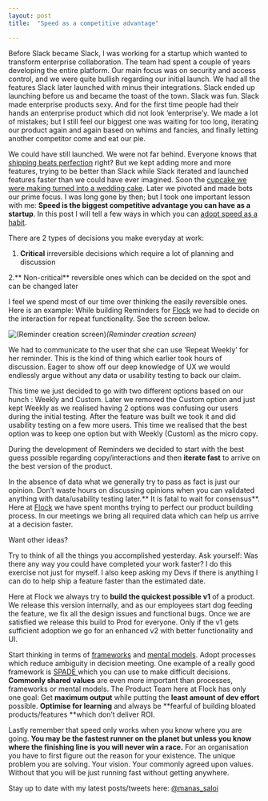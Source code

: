 ```yaml
---
layout: post
title:  "Speed as a competitive advantage"

---
```



Before Slack became Slack, I was working for a startup which wanted to transform enterprise collaboration. The team had spent a couple of years developing the entire platform. Our main focus was on security and access control, and we were quite bullish regarding our initial launch. We had all the features Slack later launched with minus their integrations. Slack ended up launching before us and became the toast of the town. Slack was fun. Slack made enterprise products sexy. And for the first time people had their hands an enterprise product which did not look ‘enterprise’y. We made a lot of mistakes; but I still feel our biggest one was waiting for too long, iterating our product again and again based on whims and fancies, and finally letting another competitor come and eat our pie.

We could have still launched. We were not far behind. Everyone knows that [shipping beats perfection](http://bjk5.com/post/60760280107/shipping-beats-perfection-explained) right? But we kept adding more and more features, trying to be better than Slack while Slack iterated and launched features faster than we could have ever imagined. Soon the [cupcake we were making turned into a wedding cake](https://blog.intercom.com/when-a-cupcake-becomes-a-wedding-cake/). Later we pivoted and made bots our prime focus. I was long gone by then; but I took one important lesson with me: **Speed is the biggest competitive advantage you can have as a startup**. In this post I will tell a few ways in which you can [adopt speed as a habit](http://firstround.com/review/speed-as-a-habit/).

There are 2 types of decisions you make everyday at work:

1. **Critical** irreversible decisions which require a lot of planning and discussion

2.** Non-critical** reversible ones which can be decided on the spot and can be changed later

I feel we spend most of our time over thinking the easily reversible ones. Here is an example: While building Reminders for [Flock](https://flock.com/in/) we had to decide on the interaction for repeat functionality. See the screen below.

![(Reminder creation screen)](https://cdn-images-1.medium.com/max/2000/0*eIAlAVlQSddzW-HZ.png)*(Reminder creation screen)*

We had to communicate to the user that she can use ‘Repeat Weekly’ for her reminder. This is the kind of thing which earlier took hours of discussion. Eager to show off our deep knowledge of UX we would endlessly argue without any data or usability testing to back our claim.

This time we just decided to go with two different options based on our hunch : Weekly and Custom. Later we removed the Custom option and just kept Weekly as we realised having 2 options was confusing our users during the initial testing. After the feature was built we took it and did usability testing on a few more users. This time we realised that the best option was to keep one option but with Weekly (Custom) as the micro copy.

During the development of Reminders we decided to start with the best guess possible regarding copy/interactions and then **iterate fast** to arrive on the best version of the product.

In the absence of data what we generally try to pass as fact is just our opinion. Don’t waste hours on discussing opinions when you can validated anything with data/usability testing later.** It is fatal to wait for consensus**. Here at [Flock](https://flock.com/in/) we have spent months trying to perfect our product building process. In our meetings we bring all required data which can help us arrive at a decision faster.

Want other ideas?

Try to think of all the things you accomplished yesterday. Ask yourself: Was there any way you could have completed your work faster? I do this exercise not just for myself. I also keep asking my Devs if there is anything I can do to help ship a feature faster than the estimated date.

Here at Flock we always try to **build the quickest possible v1** of a product. We release this version internally, and as our employees start dog feeding the feature, we fix all the design issues and functional bugs. Once we are satisfied we release this build to Prod for everyone. Only if the v1 gets sufficient adoption we go for an enhanced v2 with better functionality and UI.

Start thinking in terms of [frameworks](http://firstround.com/review/the-management-framework-that-propelled-LinkedIn-to-a-20-billion-company/) and [mental models](https://producthabits.com/5-mental-models-help-product-managers-acquire-retain-users/). Adopt processes which reduce ambiguity in decision meeting. One example of a really good framework is [SPADE ](http://firstround.com/review/square-defangs-difficult-decisions-with-this-system-heres-how/)which you can use to make difficult decisions. **Commonly shared values** are even more important than processes, frameworks or mental models. The Product Team here at Flock has only one goal: Get **maximum output** while putting the **least amount of dev effort** possible. **Optimise for learning** and always be **fearful of building bloated products/features **which don’t deliver ROI.

Lastly remember that speed only works when you know where you are going. **You may be the fastest runner on the planet but unless you know where the finishing line is you will never win a race.** For an organisation you have to first figure out the reason for your existence. The unique problem you are solving. Your vision. Your commonly agreed upon values. Without that you will be just running fast without getting anywhere.


Stay up to date with my latest posts/tweets here: [@manas_saloi](http://twitter.com/manas_saloi)
